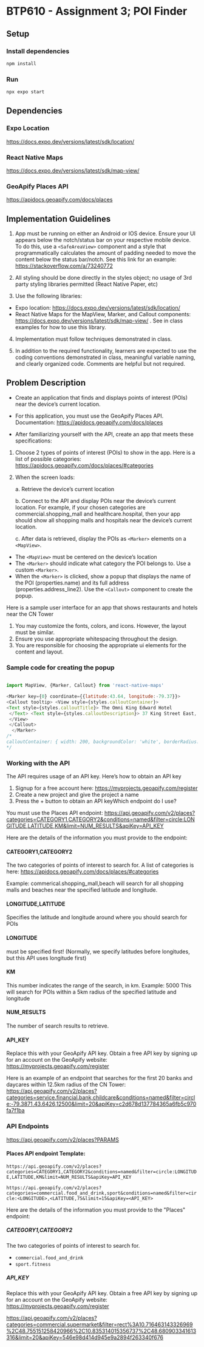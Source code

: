 # BTP610 - Assignment 3; POI Finder

## Setup
### Install dependencies
```bash
npm install
```
### Run
```bash
npx expo start
```

## Dependencies
### Expo Location
https://docs.expo.dev/versions/latest/sdk/location/

### React Native Maps
https://docs.expo.dev/versions/latest/sdk/map-view/

### GeoApify Places API
https://apidocs.geoapify.com/docs/places

## Implementation Guidelines
1. App must be running on either an Android or IOS device. Ensure your UI appears below the notch/status bar on your respective mobile device. To do this, use a `<SafeAreaView>` component and a style that programmatically calculates the amount of padding needed to move the content below the status bar/notch. See this link for an example: https://stackoverflow.com/a/73240772

2. All styling should be done directly in the styles object; no usage of 3rd party styling libraries permitted (React Native Paper, etc)

3. Use the following libraries:
- Expo location: https://docs.expo.dev/versions/latest/sdk/location/
- React Native Maps for the MapView, Marker, and Callout components: https://docs.expo.dev/versions/latest/sdk/map-view/ . See in class examples for how to use this library.

4. Implementation must follow techniques demonstrated in class.

5. In addition to the required functionality, learners are expected to use the coding conventions demonstrated in class, meaningful variable naming, and clearly organized code. Comments are helpful but not required.

## Problem Description

- Create an application that finds and displays points of interest (POIs) near the device’s current location.

- For this application, you must use the GeoApify Places API. Documentation: https://apidocs.geoapify.com/docs/places
- After familiarizing yourself with the API, create an app that meets these specifications:

1. Choose 2 types of points of interest (POIs) to show in the app. Here is a list of possible categories: https://apidocs.geoapify.com/docs/places/#categories
2. When the screen loads:
   
    a. Retrieve the device’s current location

    b. Connect to the API and display POIs near the device’s current location. For example, if your chosen categories are commercial.shopping_mall and healthcare.hospital, then your app should show all shopping malls and hospitals near the device’s current location.

    c. After data is retrieved, display the POIs as `<Marker>` elements on a `<MapView>`.

- The `<MapView>` must be centered on the device’s location
- The `<Marker>` should indicate what category the POI belongs to. Use a custom `<Marker>`.
- When the `<Marker>` is clicked, show a popup that displays the name of the POI (properties.name) and its full address (properties.address_line2). Use the `<Callout>` component to create the popup.

Here is a sample user interface for an app that shows restaurants and hotels near the CN Tower
1. You may customize the fonts, colors, and icons. However, the layout must be similar.
2. Ensure you use appropriate whitespacing throughout the design.
3. You are responsible for choosing the appropriate ui elements for the content and layout.

### Sample code for creating the popup
```js

import MapView, {Marker, Callout} from 'react-native-maps' 

<Marker key={0} coordinate={{latitude:43.64, longitude:-79.37}}> 
<Callout tooltip> <View style={styles.calloutContainer}> 
<Text style={styles.calloutTitle}> The Omni King Edward Hotel
 </Text> <Text style={styles.calloutDescription}> 37 King Street East, Toronto </Text> 
 </View> 
 </Callout>
  </Marker>
/*
calloutContainer: { width: 200, backgroundColor: 'white', borderRadius: 8, padding: 10, shadowColor: '#000', shadowOffset: { width: 0, height: 2 }, shadowOpacity: 0.25, shadowRadius: 3.84, elevation: 5, marginBottom:-10 }, calloutTitle: { fontWeight: 'bold', fontSize: 16, marginBottom: 5, }, calloutDescription: { fontSize: 12, },
*/
```
### Working with the API
The API requires usage of an API key.
Here’s how to obtain an API key
1. Signup for a free account here: https://myprojects.geoapify.com/register
2. Create a new project and give the project a name
3. Press the + button to obtain an API keyWhich endpoint do I use?

You must use the Places API endpoint: https://api.geoapify.com/v2/places?categories=CATEGORY1,CATEGORY2&conditions=named&filter=circle:LONGITUDE,LATITUDE,KM&limit=NUM_RESULTS&apiKey=API_KEY

Here are the details of the information you must provide to the endpoint:

#### CATEGORY1,CATEGORY2
The two categories of points of interest to search for. A list of categories is here: https://apidocs.geoapify.com/docs/places/#categories

Example: commerical.shopping_mall,beach will search for all shopping malls and beaches near the specified latitude and longitude.

#### LONGITUDE,LATITUDE
Specifies the latitude and longitude around where you should search for POIs

#### LONGITUDE 
must be specified first! (Normally, we specify latitudes before longitudes, but this API uses longitude first) 

#### KM
This number indicates the range of the search, in km.
Example: 5000
This will search for POIs within a 5km radius of the specified latitude and longitude 

#### NUM_RESULTS
The number of search results to retrieve.

#### API_KEY
Replace this with your GeoApify API key. Obtain a free API key by signing up for an account on the GeoApify website: https://myprojects.geoapify.com/register

Here is an example of an endpoint that searches for the first 20 banks and daycares within 12.5km radius of the CN Tower: 
https://api.geoapify.com/v2/places?categories=service.financial.bank,childcare&conditions=named&filter=circle:-79.3871,43.6426,12500&limit=20&apiKey=c2d678d137784365a6fb5c970fa7f1ba


### API Endpoints
https://api.geoapify.com/v2/places?PARAMS

#### Places API endpoint Template: 
`https://api.geoapify.com/v2/places?categories=CATEGORY1,CATEGORY2&conditions=named&filter=circle:LONGITUDE,LATITUDE,KM&limit=NUM_RESULTS&apiKey=API_KEY`

`https://api.geoapify.com/v2/places?categories=commercial.food_and_drink,sport&conditions=named&filter=circle:<LONGITUDE>,<LATITUDE,75&limit=15&apiKey=<API_KEY>`


Here are the details of the information you must provide to the "Places" endpoint:

##### CATEGORY1,CATEGORY2
The two categories of points of interest to search for.
- `commercial.food_and_drink`
- `sport.fitness`


##### API_KEY
Replace this with your GeoApify API key. Obtain a free API key by signing up for an account on the GeoApify website: https://myprojects.geoapify.com/register

https://api.geoapify.com/v2/places?categories=commercial.supermarket&filter=rect%3A10.716463143326969%2C48.755151258420966%2C10.835314015356737%2C48.680903341613316&limit=20&apiKey=546e98d414d945e9a2894f263340f676
